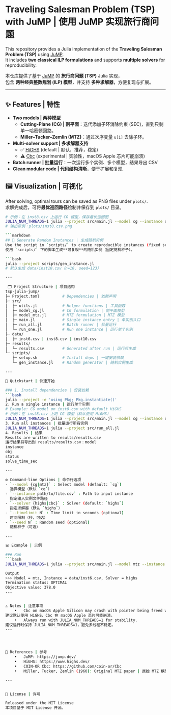 # Traveling Salesman Problem (TSP) with JuMP | 使用 JuMP 实现旅行商问题

This repository provides a Julia implementation of the **Traveling Salesman Problem (TSP)** using [JuMP](https://jump.dev/).  
It includes **two classical ILP formulations** and supports **multiple solvers** for reproducibility.  

本仓库提供了基于 [JuMP](https://jump.dev/) 的 **旅行商问题 (TSP)** Julia 实现，  
包含 **两种经典整数规划 (ILP) 模型**，并支持 **多种求解器**，方便复现与扩展。

---

## ✨ Features | 特性
- **Two models | 两种模型**  
  - **Cutting-Plane (CG) | 割平面**：迭代添加子环消除约束 (SEC)，直到只剩单一哈密顿回路。  
  - **Miller–Tucker–Zemlin (MTZ)**：通过次序变量 `u[i]` 去除子环。  
- **Multi-solver support | 多求解器支持**  
  - ✅ [HiGHS](https://www.highs.dev/) (default | 默认，推荐，稳定)  
  - ⚠️ [Cbc](https://github.com/coin-or/Cbc) (experimental | 实验性，macOS Apple 芯片可能崩溃)  
- **Batch runner | 批量运行**：一次运行多个实例、多个模型，结果导出 CSV  
- **Clean modular code | 代码结构清晰**，便于扩展和复现  

## 🖼️ Visualization | 可视化
After solving, optimal tours can be saved as PNG files under `plots/`.  
求解完成后，可将**最优巡回路径**绘制并保存到 `plots/` 目录。

```bash
# 示例：在 inst8.csv 上运行 CG 模型，保存最优巡回图
JULIA_NUM_THREADS=1 julia --project src/main.jl --model cg --instance data/inst8.csv
# 输出示例：plots/inst8.csv.png

```markdown
## 🧪 Generate Random Instances | 生成随机实例
Use the script in `scripts/` to create reproducible instances (fixed seed).  
使用 `scripts/` 下的脚本生成**可复现**的随机实例（固定随机种子）。

```bash
julia --project scripts/gen_instance.jl
# 默认生成 data/inst10.csv（n=10, seed=123）

---

 🗂️ Project Structure | 项目结构
tsp-julia-jump/
├─ Project.toml          # Dependencies | 依赖声明
├─ src/
│  ├─ utils.jl           # Helper functions | 工具函数
│  ├─ model_cg.jl        # CG formulation | 割平面模型
│  ├─ model_mtz.jl       # MTZ formulation | MTZ 模型
│  ├─ main.jl            # Single instance entry | 单实例入口
│  ├─ run_all.jl         # Batch runner | 批量运行
│  └─ run_one.jl         # Run one instance | 运行单个实例
├─ data/
│  ├─ inst6.csv | inst8.csv | inst10.csv
├─ results/
│  └─ results.csv        # Generated after run | 运行后生成
└─ scripts/
   ├─ setup.sh           # Install deps | 一键安装依赖
   └─ gen_instance.jl    # Random generator | 随机实例生成

---

🚀 Quickstart | 快速开始

### 1. Install dependencies | 安装依赖
```bash
julia --project -e 'using Pkg; Pkg.instantiate()'
2. Run a single instance | 运行单个实例
# Example: CG model on inst8.csv with default HiGHS
# 示例：在 inst8.csv 上跑 CG 模型（默认使用 HiGHS）
JULIA_NUM_THREADS=1 julia --project src/main.jl --model cg --instance data/inst8.csv
3. Run all instances | 批量运行所有实例
JULIA_NUM_THREADS=1 julia --project src/run_all.jl
4. Results | 结果
Results are written to results/results.csv
运行结果将导出到 results/results.csv：model
instance
obj
status
solve_time_sec

---

⚙️ Command-line Options | 命令行选项
- `--model {cg|mtz}` : Select model (default: `cg`)  
  选择模型（默认 `cg`）  
- `--instance path/to/file.csv` : Path to input instance  
  指定输入实例文件路径  
- `--solver {highs|cbc}` : Solver (default: `highs`)  
  指定求解器（默认 `highs`）  
- `--timelimit N` : Time limit in seconds (optional)  
  时间限制（秒，可选）  
- `--seed N` : Random seed (optional)  
  随机种子（可选）  

---

📊 Example | 示例

### Run
```bash
JULIA_NUM_THREADS=1 julia --project src/main.jl --model mtz --instance data/inst6.csv --solver highs

Output
>>> Model = mtz, Instance = data/inst6.csv, Solver = highs
Termination status: OPTIMAL
Objective value: 378.0
---


⚠️ Notes | 注意事项
	•	Cbc on macOS Apple Silicon may crash with pointer being freed was not allocated.
建议默认使用 HiGHS，Cbc 在 macOS Apple 芯片可能崩溃。
	•	Always run with JULIA_NUM_THREADS=1 for stability.
建议运行时保持 JULIA_NUM_THREADS=1，避免多线程不稳定。
---




📖 References | 参考
	•	JuMP: https://jump.dev/
	•	HiGHS: https://www.highs.dev/
	•	COIN-OR Cbc: https://github.com/coin-or/Cbc
	•	Miller, Tucker, Zemlin (1960): Original MTZ paper | 原始 MTZ 模型论文

---


📜 License | 许可

Released under the MIT License
本项目基于 MIT License 开源。